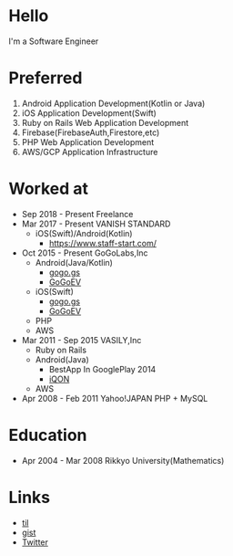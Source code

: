 # Hello
I'm a Software Engineer

# Preferred
1. Android Application Development(Kotlin or Java)
2. iOS Application Development(Swift)
3. Ruby on Rails Web Application Development
4. Firebase(FirebaseAuth,Firestore,etc)
5. PHP Web Application Development
6. AWS/GCP Application Infrastructure

# Worked at
* Sep 2018 - Present Freelance
* Mar 2017 - Present VANISH STANDARD
  * iOS(Swift)/Android(Kotlin)
    * https://www.staff-start.com/
* Oct 2015 - Present GoGoLabs,Inc
  * Android(Java/Kotlin)
    * <a href="https://play.google.com/store/apps/details?id=jp.gogolabs.gogogs">gogo.gs</a>
    * <a href="https://play.google.com/store/apps/details?id=jp.gogolabs.gogoev">GoGoEV</a>
  * iOS(Swift)
    * <a href="https://itunes.apple.com/jp/app/%E3%82%AC%E3%82%BD%E3%83%AA%E3%83%B3%E4%BE%A1%E6%A0%BC%E6%AF%94%E8%BC%83%E3%82%A2%E3%83%97%E3%83%AA-gogo-gs/id1132429634?mt=8">gogo.gs</a>
    * <a href="https://itunes.apple.com/jp/app/ev%E5%85%85%E9%9B%BB%E3%82%B9%E3%83%9D%E3%83%83%E3%83%88%E6%A4%9C%E7%B4%A2%E3%82%A2%E3%83%97%E3%83%AA-gogoev/id1211584016?mt=8">GoGoEV</a>
  * PHP
  * AWS
* Mar 2011 - Sep 2015 VASILY,Inc
  * Ruby on Rails
  * Android(Java)
    * BestApp In GooglePlay 2014
    * <a href="https://play.google.com/store/apps/details?id=jp.vasily.iqon&hl=ja">iQON</a>
  * AWS
* Apr 2008 - Feb 2011 Yahoo!JAPAN 
PHP + MySQL

# Education
* Apr 2004 - Mar 2008 Rikkyo University(Mathematics)

# Links
* <a href="https://github.com/6rats/til">til</a>
* <a href="https://gist.github.com/6rats">gist</a>
* <a href="https://twitter.com/6rats">Twitter</a>
